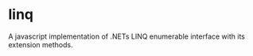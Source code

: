 linq
====

A javascript implementation of .NETs LINQ enumerable interface with its extension methods.